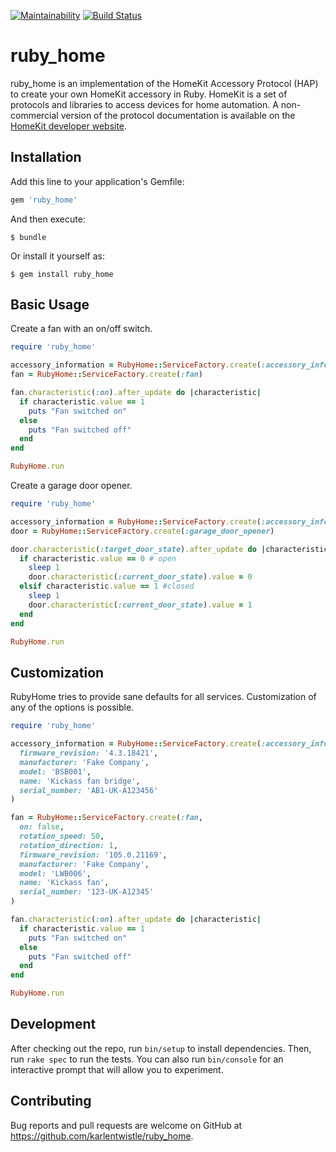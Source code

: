 [![Maintainability](https://api.codeclimate.com/v1/badges/c81f4cfdf5c13d716487/maintainability)](https://codeclimate.com/github/karlentwistle/ruby_home/maintainability)
[![Build Status](https://travis-ci.org/karlentwistle/ruby_home.svg?branch=master)](https://travis-ci.org/karlentwistle/ruby_home)

# ruby_home

ruby_home is an implementation of the HomeKit Accessory Protocol (HAP) to create your own HomeKit accessory in Ruby. HomeKit is a set of protocols and libraries to access devices for home automation. A non-commercial version of the protocol documentation is available on the [HomeKit developer website](https://developer.apple.com/homekit/).

## Installation

Add this line to your application's Gemfile:

```ruby
gem 'ruby_home'
```

And then execute:

    $ bundle

Or install it yourself as:

    $ gem install ruby_home

## Basic Usage

Create a fan with an on/off switch.

```ruby
require 'ruby_home'

accessory_information = RubyHome::ServiceFactory.create(:accessory_information)
fan = RubyHome::ServiceFactory.create(:fan)

fan.characteristic(:on).after_update do |characteristic|
  if characteristic.value == 1
    puts "Fan switched on"
  else
    puts "Fan switched off"
  end
end

RubyHome.run
```

Create a garage door opener.

```ruby
require 'ruby_home'

accessory_information = RubyHome::ServiceFactory.create(:accessory_information)
door = RubyHome::ServiceFactory.create(:garage_door_opener)

door.characteristic(:target_door_state).after_update do |characteristic|
  if characteristic.value == 0 # open
    sleep 1
    door.characteristic(:current_door_state).value = 0
  elsif characteristic.value == 1 #closed
    sleep 1
    door.characteristic(:current_door_state).value = 1
  end
end

RubyHome.run
```

## Customization

RubyHome tries to provide sane defaults for all services. Customization of any of the options is possible.

```ruby
require 'ruby_home'

accessory_information = RubyHome::ServiceFactory.create(:accessory_information,
  firmware_revision: '4.3.18421',
  manufacturer: 'Fake Company',
  model: 'BSB001',
  name: 'Kickass fan bridge',
  serial_number: 'AB1-UK-A123456'
)

fan = RubyHome::ServiceFactory.create(:fan,
  on: false,
  rotation_speed: 50,
  rotation_direction: 1,
  firmware_revision: '105.0.21169',
  manufacturer: 'Fake Company',
  model: 'LWB006',
  name: 'Kickass fan',
  serial_number: '123-UK-A12345'
)

fan.characteristic(:on).after_update do |characteristic|
  if characteristic.value == 1
    puts "Fan switched on"
  else
    puts "Fan switched off"
  end
end

RubyHome.run
```


## Development

After checking out the repo, run `bin/setup` to install dependencies. Then, run `rake spec` to run the tests. You can also run `bin/console` for an interactive prompt that will allow you to experiment.


## Contributing

Bug reports and pull requests are welcome on GitHub at https://github.com/karlentwistle/ruby_home.
